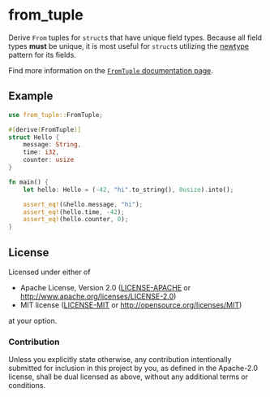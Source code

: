 # from_tuple

Derive `From` tuples for `struct`s  that have unique field types.  Because all
field types **must** be unique, it is most useful for `struct`s utilizing the
[newtype] pattern for its fields.

Find more information on the [`FromTuple` documentation page].

[newtype]: https://doc.rust-lang.org/rust-by-example/generics/new_types.html
[`FromTuple` documentation page]: https://docs.rs/from_tuple/latest/from_tuple/derive.FromTuple.html

## Example

```rust
use from_tuple::FromTuple;

#[derive(FromTuple)]
struct Hello {
    message: String,
    time: i32,
    counter: usize
}

fn main() {
    let hello: Hello = (-42, "hi".to_string(), 0usize).into();

    assert_eq!(&hello.message, "hi");
    assert_eq!(hello.time, -42);
    assert_eq!(hello.counter, 0);
}
```

## License

Licensed under either of

 * Apache License, Version 2.0 ([LICENSE-APACHE](LICENSE-APACHE) or http://www.apache.org/licenses/LICENSE-2.0)
 * MIT license ([LICENSE-MIT](LICENSE-MIT) or http://opensource.org/licenses/MIT)

at your option.

### Contribution

Unless you explicitly state otherwise, any contribution intentionally submitted
for inclusion in this project by you, as defined in the Apache-2.0 license,
shall be dual licensed as above, without any additional terms or conditions.
